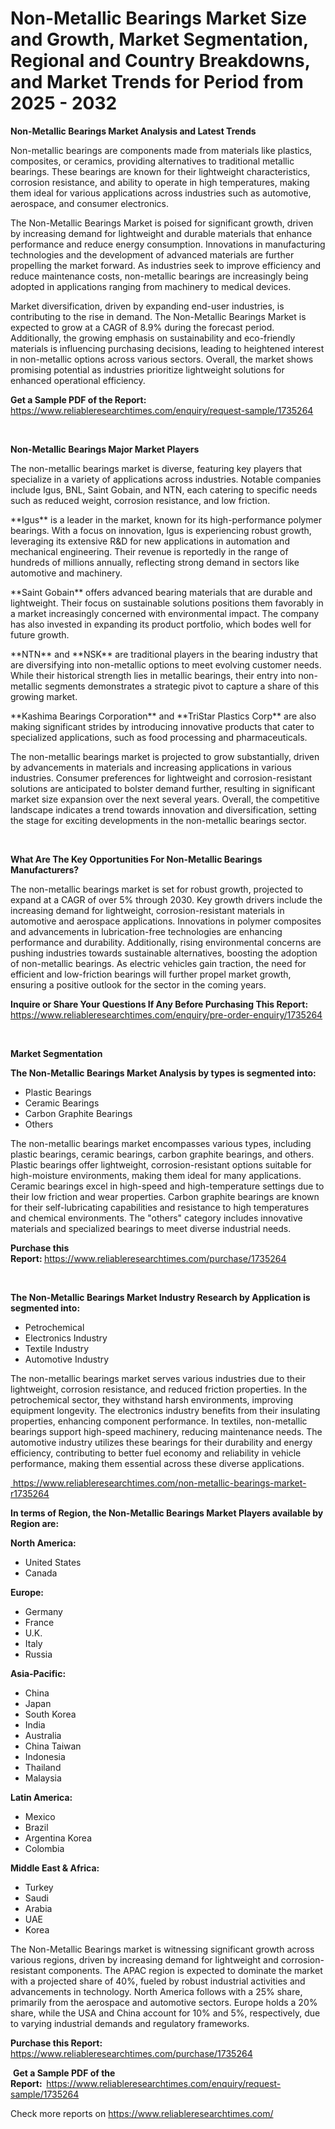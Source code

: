 <p><h1>Non-Metallic Bearings Market Size and Growth, Market Segmentation, Regional and Country Breakdowns, and Market Trends for Period from 2025 -  2032</h1></p><p><strong>Non-Metallic Bearings Market Analysis and Latest Trends</strong></p>
<p><p>Non-metallic bearings are components made from materials like plastics, composites, or ceramics, providing alternatives to traditional metallic bearings. These bearings are known for their lightweight characteristics, corrosion resistance, and ability to operate in high temperatures, making them ideal for various applications across industries such as automotive, aerospace, and consumer electronics.</p><p>The Non-Metallic Bearings Market is poised for significant growth, driven by increasing demand for lightweight and durable materials that enhance performance and reduce energy consumption. Innovations in manufacturing technologies and the development of advanced materials are further propelling the market forward. As industries seek to improve efficiency and reduce maintenance costs, non-metallic bearings are increasingly being adopted in applications ranging from machinery to medical devices.</p><p>Market diversification, driven by expanding end-user industries, is contributing to the rise in demand. The Non-Metallic Bearings Market is expected to grow at a CAGR of 8.9% during the forecast period. Additionally, the growing emphasis on sustainability and eco-friendly materials is influencing purchasing decisions, leading to heightened interest in non-metallic options across various sectors. Overall, the market shows promising potential as industries prioritize lightweight solutions for enhanced operational efficiency.</p></p>
<p><strong>Get a Sample PDF of the Report:&nbsp;</strong> <a href="https://www.reliableresearchtimes.com/enquiry/request-sample/1735264?utm_campaign=3311&utm_medium=2&utm_source=Github&utm_content=ia&utm_term=25032025&utm_id=non-metallic-bearings">https://www.reliableresearchtimes.com/enquiry/request-sample/1735264</a></p>
<p>&nbsp;</p>
<p><strong>Non-Metallic Bearings Major Market Players</strong></p>
<p><p>The non-metallic bearings market is diverse, featuring key players that specialize in a variety of applications across industries. Notable companies include Igus, BNL, Saint Gobain, and NTN, each catering to specific needs such as reduced weight, corrosion resistance, and low friction.</p><p>**Igus** is a leader in the market, known for its high-performance polymer bearings. With a focus on innovation, Igus is experiencing robust growth, leveraging its extensive R&D for new applications in automation and mechanical engineering. Their revenue is reportedly in the range of hundreds of millions annually, reflecting strong demand in sectors like automotive and machinery.</p><p>**Saint Gobain** offers advanced bearing materials that are durable and lightweight. Their focus on sustainable solutions positions them favorably in a market increasingly concerned with environmental impact. The company has also invested in expanding its product portfolio, which bodes well for future growth.</p><p>**NTN** and **NSK** are traditional players in the bearing industry that are diversifying into non-metallic options to meet evolving customer needs. While their historical strength lies in metallic bearings, their entry into non-metallic segments demonstrates a strategic pivot to capture a share of this growing market.</p><p>**Kashima Bearings Corporation** and **TriStar Plastics Corp** are also making significant strides by introducing innovative products that cater to specialized applications, such as food processing and pharmaceuticals.</p><p>The non-metallic bearings market is projected to grow substantially, driven by advancements in materials and increasing applications in various industries. Consumer preferences for lightweight and corrosion-resistant solutions are anticipated to bolster demand further, resulting in significant market size expansion over the next several years. Overall, the competitive landscape indicates a trend towards innovation and diversification, setting the stage for exciting developments in the non-metallic bearings sector.</p></p>
<p>&nbsp;</p>
<p><strong>What Are The Key Opportunities For Non-Metallic Bearings Manufacturers?</strong></p>
<p><p>The non-metallic bearings market is set for robust growth, projected to expand at a CAGR of over 5% through 2030. Key growth drivers include the increasing demand for lightweight, corrosion-resistant materials in automotive and aerospace applications. Innovations in polymer composites and advancements in lubrication-free technologies are enhancing performance and durability. Additionally, rising environmental concerns are pushing industries towards sustainable alternatives, boosting the adoption of non-metallic bearings. As electric vehicles gain traction, the need for efficient and low-friction bearings will further propel market growth, ensuring a positive outlook for the sector in the coming years.</p></p>
<p><strong>Inquire or Share Your Questions If Any Before Purchasing This Report:</strong> <a href="https://www.reliableresearchtimes.com/enquiry/pre-order-enquiry/1735264?utm_campaign=3311&utm_medium=2&utm_source=Github&utm_content=ia&utm_term=25032025&utm_id=non-metallic-bearings">https://www.reliableresearchtimes.com/enquiry/pre-order-enquiry/1735264</a></p>
<p>&nbsp;</p>
<p><strong>Market Segmentation</strong></p>
<p><strong>The Non-Metallic Bearings Market Analysis by types is segmented into:</strong></p>
<p><ul><li>Plastic Bearings</li><li>Ceramic Bearings</li><li>Carbon Graphite Bearings</li><li>Others</li></ul></p>
<p><p>The non-metallic bearings market encompasses various types, including plastic bearings, ceramic bearings, carbon graphite bearings, and others. Plastic bearings offer lightweight, corrosion-resistant options suitable for high-moisture environments, making them ideal for many applications. Ceramic bearings excel in high-speed and high-temperature settings due to their low friction and wear properties. Carbon graphite bearings are known for their self-lubricating capabilities and resistance to high temperatures and chemical environments. The "others" category includes innovative materials and specialized bearings to meet diverse industrial needs.</p></p>
<p><strong>Purchase this Report:&nbsp;</strong><a href="https://www.reliableresearchtimes.com/purchase/1735264?utm_campaign=3311&utm_medium=2&utm_source=Github&utm_content=ia&utm_term=25032025&utm_id=non-metallic-bearings">https://www.reliableresearchtimes.com/purchase/1735264</a></p>
<p>&nbsp;</p>
<p><strong>The Non-Metallic Bearings Market Industry Research by Application is segmented into:</strong></p>
<p><ul><li>Petrochemical</li><li>Electronics Industry</li><li>Textile Industry</li><li>Automotive Industry</li></ul></p>
<p><p>The non-metallic bearings market serves various industries due to their lightweight, corrosion resistance, and reduced friction properties. In the petrochemical sector, they withstand harsh environments, improving equipment longevity. The electronics industry benefits from their insulating properties, enhancing component performance. In textiles, non-metallic bearings support high-speed machinery, reducing maintenance needs. The automotive industry utilizes these bearings for their durability and energy efficiency, contributing to better fuel economy and reliability in vehicle performance, making them essential across these diverse applications.</p></p>
<p><a href="https://www.reliableresearchtimes.com/non-metallic-bearings-market-r1735264?utm_campaign=3311&utm_medium=2&utm_source=Github&utm_content=ia&utm_term=25032025&utm_id=non-metallic-bearings">&nbsp;https://www.reliableresearchtimes.com/non-metallic-bearings-market-r1735264</a></p>
<p><strong>In terms of Region, the Non-Metallic Bearings Market Players available by Region are:</strong></p>
<p>
    <p> <strong> North America: </strong>
        <ul>
            <li>United States</li>
            <li>Canada</li>
        </ul>
        </p> 
    <p> <strong> Europe: </strong>
        <ul>
            <li>Germany</li>
            <li>France</li>
            <li>U.K.</li>
            <li>Italy</li>
            <li>Russia</li>
        </ul>
        </p> 
    <p> <strong> Asia-Pacific: </strong>
        <ul>
            <li>China</li>
            <li>Japan</li>
            <li>South Korea</li>
            <li>India</li>
            <li>Australia</li>
            <li>China Taiwan</li>
            <li>Indonesia</li>
            <li>Thailand</li>
            <li>Malaysia</li>
        </ul>
        </p> 
    <p> <strong> Latin America: </strong>
        <ul>
            <li>Mexico</li>
            <li>Brazil</li>
            <li>Argentina Korea</li>
            <li>Colombia</li>
        </ul>
        </p> 
    <p> <strong> Middle East & Africa: </strong>
        <ul>
            <li>Turkey</li>
            <li>Saudi</li>
            <li>Arabia</li>
            <li>UAE</li>
            <li>Korea</li>
        </ul>
    </p>
    </p>
<p><p>The Non-Metallic Bearings market is witnessing significant growth across various regions, driven by increasing demand for lightweight and corrosion-resistant components. The APAC region is expected to dominate the market with a projected share of 40%, fueled by robust industrial activities and advancements in technology. North America follows with a 25% share, primarily from the aerospace and automotive sectors. Europe holds a 20% share, while the USA and China account for 10% and 5%, respectively, due to varying industrial demands and regulatory frameworks.</p></p>
<p><strong>Purchase this Report: </strong><a href="https://www.reliableresearchtimes.com/purchase/1735264?utm_campaign=3311&utm_medium=2&utm_source=Github&utm_content=ia&utm_term=25032025&utm_id=non-metallic-bearings">https://www.reliableresearchtimes.com/purchase/1735264</a></p>
<p>&nbsp;<strong>Get a Sample PDF of the Report:&nbsp;&nbsp;</strong><a href="https://www.reliableresearchtimes.com/enquiry/request-sample/1735264?utm_campaign=3311&utm_medium=2&utm_source=Github&utm_content=ia&utm_term=25032025&utm_id=non-metallic-bearings">https://www.reliableresearchtimes.com/enquiry/request-sample/1735264</a></p>
<p><strong></strong></p>
<p>Check more reports on <a href="https://www.reliableresearchtimes.com/?utm_campaign=3311&utm_medium=2&utm_source=Github&utm_content=ia&utm_term=25032025&utm_id=non-metallic-bearings">https://www.reliableresearchtimes.com/</a></p>